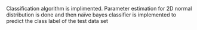 Classification algorithm is implimented. Parameter estimation for 2D normal distribution is done and then naïve bayes classifier is implemented to predict the class label of the test data set
